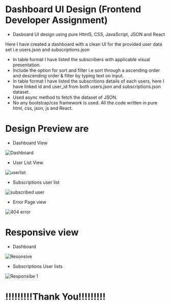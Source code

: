 # Dashboard UI Design (Frontend Developer Assignment)

* Dasboard UI design using pure Html5, CSS, JavaScript, JSON and React

Here I have created a dashboard with a clean UI for the provided user data set i.e users.json and subscriptions.json
* In table format I have listed the subscribers with applicable visual presentation.
* Include the option for sort and filter i.e sort through a ascending order and descending order & filter by typing text on input.
* In table format I have listed the subscritions details of each users, here  I have linked id and user_id from both users.json and subscriptions.json dataset.
* Used async method to fetch the dataset of JSON.
* No any bootstrap/css framework is used. All the code written in pure html, css, json, js and React.

# Design Preview are
* Dashboard View

![Dashboard](https://user-images.githubusercontent.com/56125560/130944345-99ce1771-e388-4045-8525-cd039bec6dfc.png)

* User List View

![userlist](https://user-images.githubusercontent.com/56125560/130944390-460de67f-ec9b-40c6-b62e-59667c62153e.JPG)

* Subscriptions user list

![subscribed user](https://user-images.githubusercontent.com/56125560/130944413-08f39f90-0b6a-4425-93ff-5b7130626d15.JPG)

* Error Page view

![404 error](https://user-images.githubusercontent.com/56125560/130944569-2bd64ea6-dc9c-4835-bc88-000cc9f7fa84.png)

# Responsive view

* Dashboard

![Resonsive](https://user-images.githubusercontent.com/56125560/130944449-0f9b8944-428c-41f4-8103-9cb36652d0b9.JPG)


* Subscriptions User lists

![Responsibe 1](https://user-images.githubusercontent.com/56125560/130944464-38e7068f-08be-48c6-9071-8cb524ed4067.JPG)



# !!!!!!!!!Thank You!!!!!!!!!
